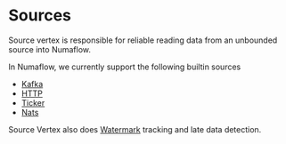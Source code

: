 # Sources

Source vertex is responsible for reliable reading data from an unbounded source into Numaflow.

In Numaflow, we currently support the following builtin sources

* [Kafka](./kafka.md)
* [HTTP](./http.md)
* [Ticker](./generator.md)
* [Nats](./nats.md)

Source Vertex also does [Watermark](../../core-concepts/watermarks.md) tracking and late data detection.
